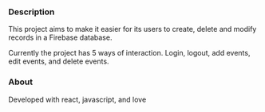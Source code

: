 ### Description
This project aims to make it easier for its users to create, delete and modify records in a Firebase database. 

Currently the project has 5 ways of interaction. Login, logout, add events, edit events, and delete events.

### About
Developed with react, javascript, and love